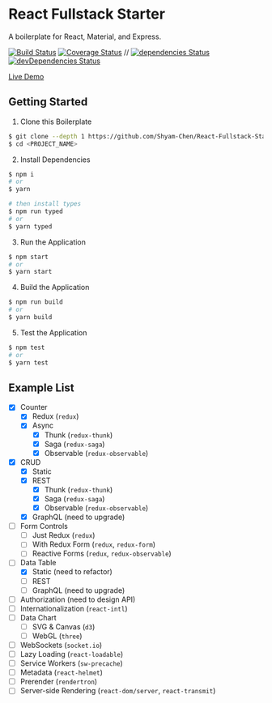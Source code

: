 # React Fullstack Starter

A boilerplate for React, Material, and Express.

[![Build Status](https://img.shields.io/circleci/project/Shyam-Chen/React-Fullstack-Starter/master.svg)](https://circleci.com/gh/Shyam-Chen/React-Fullstack-Starter)
[![Coverage Status](https://img.shields.io/codecov/c/github/Shyam-Chen/React-Fullstack-Starter/master.svg)](https://codecov.io/gh/Shyam-Chen/React-Fullstack-Starter)
 //
[![dependencies Status](https://david-dm.org/Shyam-Chen/React-Fullstack-Starter/status.svg)](https://david-dm.org/Shyam-Chen/React-Fullstack-Starter)
[![devDependencies Status](https://david-dm.org/Shyam-Chen/React-Fullstack-Starter/dev-status.svg)](https://david-dm.org/Shyam-Chen/React-Fullstack-Starter?type=dev)

[Live Demo](https://react-by-example.firebaseapp.com/)

## Getting Started

1. Clone this Boilerplate

```bash
$ git clone --depth 1 https://github.com/Shyam-Chen/React-Fullstack-Starter <PROJECT_NAME>
$ cd <PROJECT_NAME>
```

2. Install Dependencies

```bash
$ npm i
# or
$ yarn

# then install types
$ npm run typed
# or
$ yarn typed
```

3. Run the Application

```bash
$ npm start
# or
$ yarn start
```

4. Build the Application

```bash
$ npm run build
# or
$ yarn build
```

5. Test the Application

```bash
$ npm test
# or
$ yarn test
```

## Example List

* [x] Counter
  * [x] Redux (`redux`)
  * [x] Async
    * [x] Thunk (`redux-thunk`)
    * [x] Saga (`redux-saga`)
    * [x] Observable (`redux-observable`)
* [x] CRUD
  * [x] Static
  * [x] REST
    * [x] Thunk (`redux-thunk`)
    * [x] Saga (`redux-saga`)
    * [x] Observable (`redux-observable`)
  * [x] GraphQL (need to upgrade)
* [ ] Form Controls
  * [ ] Just Redux (`redux`)
  * [ ] With Redux Form (`redux`, `redux-form`)
  * [ ] Reactive Forms (`redux`, `redux-observable`)
* [ ] Data Table
  * [x] Static (need to refactor)
  * [ ] REST
  * [ ] GraphQL (need to upgrade)
* [ ] Authorization (need to design API)
* [ ] Internationalization (`react-intl`)
* [ ] Data Chart
  * [ ] SVG & Canvas (`d3`)
  * [ ] WebGL (`three`)
* [ ] WebSockets (`socket.io`)
* [ ] Lazy Loading (`react-loadable`)
* [ ] Service Workers (`sw-precache`)
* [ ] Metadata (`react-helmet`)
* [ ] Prerender (`rendertron`)
* [ ] Server-side Rendering (`react-dom/server`, `react-transmit`)
